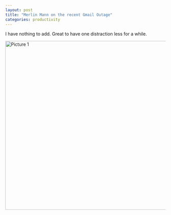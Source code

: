 ```yaml
---
layout: post
title: "Merlin Mann on the recent Gmail Outage"
categories: productivity
---
```

I have nothing to add. Great to have one distraction less for a while.

<a href="http://twitter.com/hotdogsladies/statuses/884617122"><img src="http://img.skitch.com/20080821-ebi4hja42bapexdgu9hstnd2dr.jpg" alt="Picture 1" width="530"/></a>